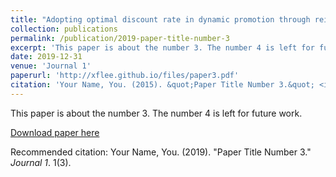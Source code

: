 ```yaml
---
title: "Adopting optimal discount rate in dynamic promotion through reinforcement learning(manuscript)"
collection: publications
permalink: /publication/2019-paper-title-number-3
excerpt: 'This paper is about the number 3. The number 4 is left for future work.'
date: 2019-12-31
venue: 'Journal 1'
paperurl: 'http://xflee.github.io/files/paper3.pdf'
citation: 'Your Name, You. (2015). &quot;Paper Title Number 3.&quot; <i>Journal 1</i>. 1(3).'
---
```

This paper is about the number 3. The number 4 is left for future work.

[Download paper here](http://xflee.github.io/files/paper3.pdf)

Recommended citation: Your Name, You. (2019). "Paper Title Number 3." <i>Journal 1</i>. 1(3).

